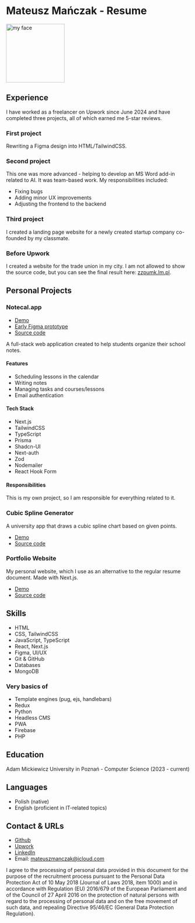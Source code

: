 # Mateusz Mańczak - Resume

<img src="image.jpeg" alt="my face" width="160">

## Experience

I have worked as a freelancer on Upwork since June 2024 and have completed three projects, all of which earned me 5-star reviews.

### First project

Rewriting a Figma design into HTML/TailwindCSS.

### Second project

This one was more advanced - helping to develop an MS Word add-in related to AI. It was team-based work. My responsibilities included:

- Fixing bugs
- Adding minor UX improvements
- Adjusting the frontend to the backend

### Third project

I created a landing page website for a newly created startup company co-founded by my classmate.

### Before Upwork

I created a website for the trade union in my city. I am not allowed to show the source code, but you can see the final result here: [zzpumk.lm.pl](https://www.zzpumk.lm.pl/).

## Personal Projects

### Notecal.app

- [Demo](https://www.notecal.app/)
- [Early Figma prototype](https://www.figma.com/design/3OO2cwrPzh722coePLX6sy/NoteCal?node-id=6-32&t=67byLZmVVkllyrTF-1)
- [Source code](https://github.com/mateuszmanczak04/notecal)

A full-stack web application created to help students organize their school notes.

#### Features

- Scheduling lessons in the calendar
- Writing notes
- Managing tasks and courses/lessons
- Email authentication

#### Tech Stack

- Next.js
- TailwindCSS
- TypeScript
- Prisma
- Shadcn-UI
- Next-auth
- Zod
- Nodemailer
- React Hook Form

#### Responsibilities

This is my own project, so I am responsible for everything related to it.

### Cubic Spline Generator

A university app that draws a cubic spline chart based on given points.

- [Demo](https://spline-creator.vercel.app/)
- [Source code](https://github.com/mateuszmanczak04/spline-creator)

### Portfolio Website

My personal website, which I use as an alternative to the regular resume document. Made with Next.js.

- [Demo](https://portfolio-website-rho-indol.vercel.app/)
- [Source code](https://github.com/mateuszmanczak04/portfolio-website)

## Skills

- HTML
- CSS, TailwindCSS
- JavaScript, TypeScript
- React, Next.js
- Figma, UI/UX
- Git & GitHub
- Databases
- MongoDB

### Very basics of

- Template engines (pug, ejs, handlebars)
- Redux
- Python
- Headless CMS
- PWA
- Firebase
- PHP

## Education

Adam Mickiewicz University in Poznań - Computer Science (2023 - current)

## Languages

- Polish (native)
- English (proficient in IT-related topics)

## Contact & URLs

- [Github](https://github.com/mateuszmanczak04)
- [Upwork](https://www.upwork.com/freelancers/~010d3eb9fdecec067e)
- [LinkedIn](https://www.linkedin.com/in/mateusz-manczak/)
- Email: [mateuszmanczak@icloud.com](mailto:mateuszmanczak@icloud.com)

I agree to the processing of personal data provided in this document for the purpose of the recruitment process pursuant to the Personal Data Protection Act of 10 May 2018 (Journal of Laws 2018, item 1000) and in accordance with Regulation (EU) 2016/679 of the European Parliament and of the Council of 27 April 2016 on the protection of natural persons with regard to the processing of personal data and on the free movement of such data, and repealing Directive 95/46/EC (General Data Protection Regulation).

